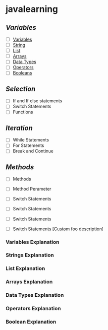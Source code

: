 # javalearning
## _Variables_
- [ ] [Variables](#variables-explanation)
- [ ] [String](#strings-explanation)
- [ ] [List](#list-explanation)
- [ ] [Arrays](#arrays-explanation)
- [ ] [Data Types](#data-types-explanation)
- [ ] [Operators](#operators-explanation)
- [ ] [Booleans](#boolean-explanation)
      
## _Selection_
- [ ] If and If else statements
- [ ] Switch Statements
- [ ] Functions
      
## _Iteration_
- [ ] While Statements
- [ ] For Statements
- [ ] Break and Continue

## _Methods_
- [ ] Methods
- [ ] Method Perameter
- [ ] Switch Statements
- [ ] Switch Statements
- [ ] Switch Statements
- [ ] Switch Statements
[Custom foo description]





### Variables Explanation
### Strings Explanation
### List Explanation
### Arrays Explanation
### Data Types Explanation
### Operators Explanation
### Boolean Explanation

